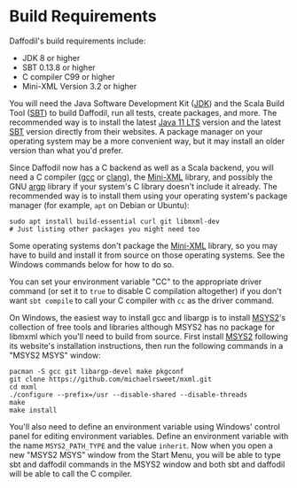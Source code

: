 <!--
  Licensed to the Apache Software Foundation (ASF) under one or more
  contributor license agreements.  See the NOTICE file distributed with
  this work for additional information regarding copyright ownership.
  The ASF licenses this file to You under the Apache License, Version 2.0
  (the "License"); you may not use this file except in compliance with
  the License.  You may obtain a copy of the License at

      http://www.apache.org/licenses/LICENSE-2.0

  Unless required by applicable law or agreed to in writing, software
  distributed under the License is distributed on an "AS IS" BASIS,
  WITHOUT WARRANTIES OR CONDITIONS OF ANY KIND, either express or implied.
  See the License for the specific language governing permissions and
  limitations under the License.
-->

# Build Requirements

Daffodil's build requirements include:

* JDK 8 or higher
* SBT 0.13.8 or higher
* C compiler C99 or higher
* Mini-XML Version 3.2 or higher

You will need the Java Software Development Kit ([JDK]) and the Scala
Build Tool ([SBT]) to build Daffodil, run all tests, create packages,
and more.  The recommended way is to install the latest [Java 11
LTS][JDK] version and the latest [SBT] version directly from their
websites.  A package manager on your operating system may be a more
convenient way, but it may install an older version than what you'd
prefer.

Since Daffodil now has a C backend as well as a Scala backend, you
will need a C compiler ([gcc] or [clang]), the [Mini-XML] library, and
possibly the GNU [argp] library if your system's C library doesn't
include it already.  The recommended way is to install them using your
operating system's package manager (for example, `apt` on Debian or
Ubuntu):

    sudo apt install build-essential curl git libmxml-dev
    # Just listing other packages you might need too

Some operating systems don't package the [Mini-XML] library, so you
may have to build and install it from source on those operating
systems.  See the Windows commands below for how to do so.

You can set your environment variable "CC" to the appropriate driver
command (or set it to `true` to disable C compilation altogether) if
you don't want `sbt compile` to call your C compiler with `cc` as the
driver command.

On Windows, the easiest way to install gcc and libargp is to install
[MSYS2]'s collection of free tools and libraries although MSYS2 has no
package for libmxml which you'll need to build from source.  First
install [MSYS2] following its website's installation instructions,
then run the following commands in a "MSYS2 MSYS" window:

    pacman -S gcc git libargp-devel make pkgconf
    git clone https://github.com/michaelrsweet/mxml.git
    cd mxml
    ./configure --prefix=/usr --disable-shared --disable-threads
    make
    make install

You'll also need to define an environment variable using Windows'
control panel for editing environment variables.  Define an
environment variable with the name `MSYS2_PATH_TYPE` and the value
`inherit`.  Now when you open a new "MSYS2 MSYS" window from the Start
Menu, you will be able to type sbt and daffodil commands in the MSYS2
window and both sbt and daffodil will be able to call the C compiler.

[JDK]: https://adoptopenjdk.net/
[Mini-XML]: https://www.msweet.org/mxml/
[MSYS2]: https://www.msys2.org/
[SBT]: https://www.scala-sbt.org/
[argp]: https://packages.msys2.org/package/libargp-devel
[clang]: https://clang.llvm.org/get_started.html
[gcc]: https://linuxize.com/post/how-to-install-gcc-on-ubuntu-20-04/
